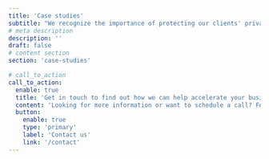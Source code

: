 ```yaml
---
title: 'Case studies'
subtitle: "We recognize the importance of protecting our clients' privacy and follow the policies to maintain their confidentiality and security. Therefore, the companies' names are not disclosed in the case studies."
# meta description
description: ''
draft: false
# content section
section: 'case-studies'

# call_to_action
call_to_action:
  enable: true
  title: 'Get in touch to find out how we can help accelerate your business growth'
  content: 'Looking for more information or want to schedule a call? Feel free to contact us, and we will follow up with you as soon as possible.'
  button:
    enable: true
    type: 'primary'
    label: 'Contact us'
    link: '/contact'
---
```

